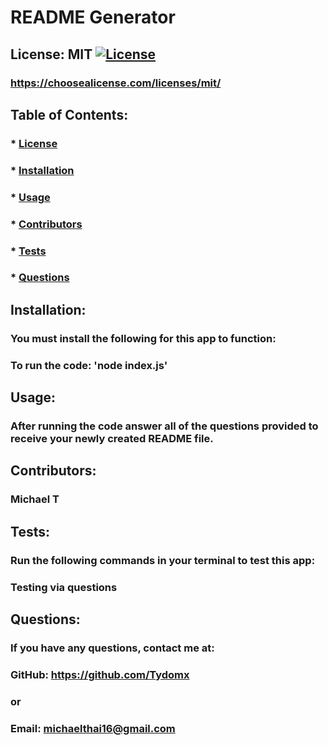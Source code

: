 # README Generator
  ## License: MIT [![License](https://img.shields.io/badge/license-MIT-yellow)](./LICENSE)
  ### https://choosealicense.com/licenses/mit/

  ## Table of Contents: 
  ### * [License](#license)
  ### * [Installation](#installation)
  ### * [Usage](#usage)
  ### * [Contributors](#contributors)
  ### * [Tests](#tests)
  ### * [Questions](#questions)

  ## Installation:
  ### You must install the following for this app to function:
  ### To run the code: 'node index.js'

  ## Usage: 
  ### After running the code answer all of the questions provided to receive your newly created README file.

  ## Contributors:
  ### Michael T

  ## Tests: 
  ### Run the following commands in your terminal to test this app:
  ### Testing via questions

  ## Questions: 
  ### If you have any questions, contact me at:
  ### GitHub: https://github.com/Tydomx
  ### or
  ### Email: michaelthai16@gmail.com
